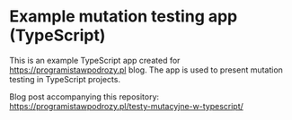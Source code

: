# Example mutation testing app (TypeScript)

This is an example TypeScript app created for https://programistawpodrozy.pl blog.
The app is used to present mutation testing in TypeScript projects.

Blog post accompanying this repository: https://programistawpodrozy.pl/testy-mutacyjne-w-typescript/
